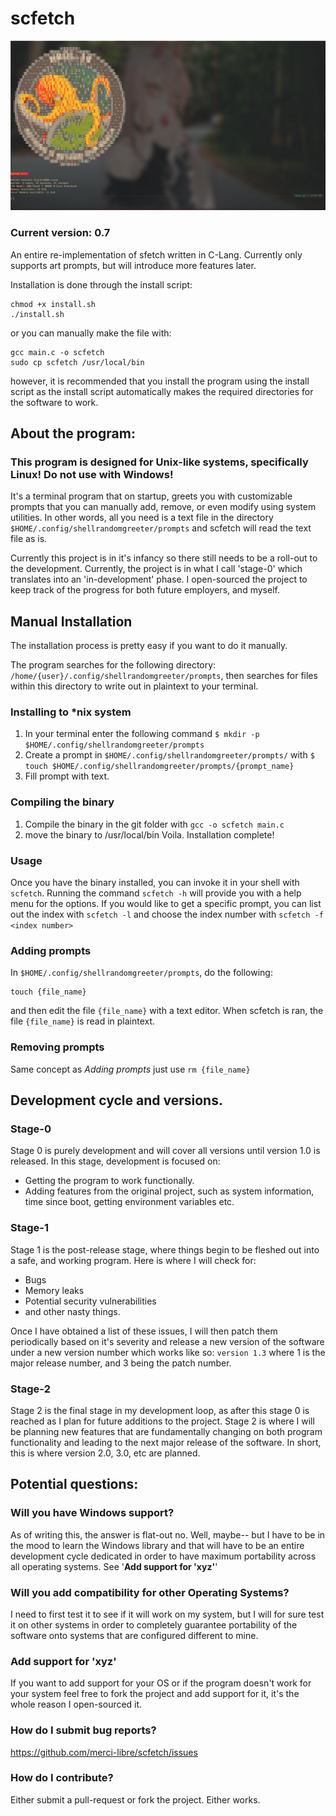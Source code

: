 # scfetch
![alt text](https://github.com/merci-libre/scfetch/blob/main/blobs/screenshot_079.png)
### Current version: 0.7
An entire re-implementation of sfetch written in C-Lang.
Currently only supports art prompts, but will introduce more features later.

Installation is done through the install script:
```
chmod +x install.sh
./install.sh
```
or you can manually make the file with:
```
gcc main.c -o scfetch
sudo cp scfetch /usr/local/bin
```
however, it is recommended that you install the program using the install script as 
the install script automatically makes the required directories for the software to work.

## About the program:

### This program is designed for Unix-like systems, specifically **Linux**! Do not use with Windows!
It's a terminal program that on startup, greets you with customizable prompts that you can manually add, remove, or even modify using system utilities.
In other words, all you need is a text file in the directory `$HOME/.config/shellrandomgreeter/prompts` and scfetch will read the text file as is.

Currently this project is in it's infancy so there still needs to be a roll-out to the development. Currently, the project is in what I call 'stage-0' which translates into an 'in-development' phase.
I open-sourced the project to keep track of the progress for both future employers, and myself.

## Manual Installation
The installation process is pretty easy if you want to do it manually.

The program searches for the following directory:
`/home/{user}/.config/shellrandomgreeter/prompts`, then searches for files within this directory to write out
in plaintext to your terminal. 
### Installing to *nix system
  1. In your terminal enter the following command `$ mkdir -p $HOME/.config/shellrandomgreeter/prompts`
  2. Create a prompt in `$HOME/.config/shellrandomgreeter/prompts/` with `$ touch $HOME/.config/shellrandomgreeter/prompts/{prompt_name}`
  3. Fill prompt with text.
### Compiling the binary
  1. Compile the binary in the git folder with `gcc -o scfetch main.c`
  2. move the binary to /usr/local/bin
Voila. Installation complete!


### Usage
Once you have the binary installed, you can invoke it in your shell with `scfetch`.
Running the command `scfetch -h` will provide you with a help menu for the options.
If you would like to get a specific prompt, you can list out the index with `scfetch -l`
and choose the index number with `scfetch -f <index number>`

### Adding prompts

In `$HOME/.config/shellrandomgreeter/prompts`, do the following:
```
touch {file_name}
```
and then edit the file `{file_name}` with a text editor. When scfetch is ran, the file `{file_name}` is read in plaintext.

### Removing prompts
Same concept as *Adding prompts* just use `rm {file_name}`

## Development cycle and versions.
### Stage-0 
Stage 0 is purely development and will cover all versions until version 1.0 is released. In this stage, development is focused on:
- Getting the program to work functionally.
- Adding features from the original project, such as system information, time since boot, getting environment variables etc.

### Stage-1
Stage 1 is the post-release stage, where things begin to be fleshed out into a safe, and working program.
Here is where I will check for:
- Bugs
- Memory leaks
- Potential security vulnerabilities
- and other nasty things.

Once I have obtained a list of these issues, I will then patch them periodically based on it's severity and release a new version of the software under a new version number which works like so: ```version 1.3``` where 1 is the major release number, and 3 being the patch number. 

### Stage-2
Stage 2 is the final stage in my development loop, as after this stage 0 is reached as I plan for future additions to the project. Stage 2 is where I will be planning new features that are fundamentally changing on both program functionality and leading to the next major release of the software. In short, this is where version 2.0, 3.0, etc are planned. 

## Potential questions:
### Will you have Windows support?
As of writing this, the answer is flat-out no. Well, maybe-- but I have to be in the mood to learn the Windows library and that will have to be an entire development cycle dedicated in order to have maximum portability across all operating systems. See '**Add support for 'xyz'**'
### Will you add compatibility for other Operating Systems?
I need to first test it to see if it will work on my system, but I will for sure test it on other systems in order to completely guarantee portability of the software onto systems that are configured different to mine.
### Add support for 'xyz'
If you want to add support for your OS or if the program doesn't work for your system feel free to fork the project and add support for it, it's the whole reason I open-sourced it.
### How do I submit bug reports?
https://github.com/merci-libre/scfetch/issues
### How do I contribute?
Either submit a pull-request or fork the project. Either works.
